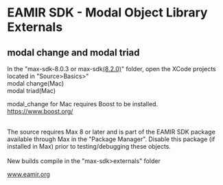 # EAMIR SDK - Modal Object Library Externals
## modal change and modal triad
In the "max-sdk-8.0.3 or max-sdk[(8.2.0)](https://github.com/Cycling74/max-sdk/blob/main/README-8.2-update.md)" folder, open the XCode projects located in "Source>Basics>"<br>
modal change(Mac)<br>
modal triad(Mac)<br>

modal_change for Mac requires Boost to be installed. https://www.boost.org/<br><br>

The source requires Max 8 or later and is part of the EAMIR SDK package available through Max in the "Package Manager". Disable this package (if installed in Max) prior to testing/debugging these objects. <br>
<br>
New builds compile in the "max-sdk>externals" folder<br>

www.eamir.org 
